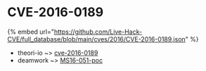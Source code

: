 # CVE-2016-0189
{% embed url="https://github.com/Live-Hack-CVE/full_database/blob/main/cves/2016/CVE-2016-0189.json" %}

* theori-io ~> [cve-2016-0189](https://www.alice-snow.ru/2016/database/cve-2016-0189/cve-2016-0189-theori-io)
* deamwork ~> [MS16-051-poc](https://www.alice-snow.ru/2016/database/cve-2016-0189/ms16-051-poc-deamwork)
